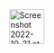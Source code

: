 <img width="62" alt="Screenshot 2022-10-31 at 11 48 43 AM" src="https://user-images.githubusercontent.com/92196450/198943849-12c09bc4-3fb0-4861-b6b2-39a3dc79cbfa.png">

